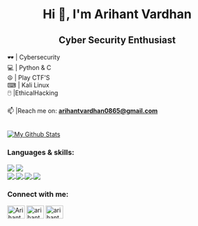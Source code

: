 <h1 align="center">Hi 👋, I'm Arihant Vardhan</h1>
<h2 align="center">Cyber Security Enthusiast</h2>

🕶️ | Cybersecurity<br>
💻 | Python & C<br>
☮️ | Play CTF'S<br>
⌨ | Kali Linux<br>
🖱️  |EthicalHacking<br><br>
📫 |Reach me on: **arihantvardhan0865@gmail.com**<br><br>



<a href="https://github.com/ar885/"><img align="center" title="My Github Stats" alt="My Github Stats" src="https://github-readme-stats.vercel.app/api?username=ar885&show_icons=true" /></a>
<br>
<h3>Languages & skills:</h3>
  <a href="https://python.org/" target="blank"><img align="center" src="https://img.shields.io/badge/PYTHON-yellow?logo=PYTHON&logoColor=black&labelColor=green&color=green"></a> 
  <a href="" target="blank"><img align="center" src="https://img.shields.io/badge/CSS-yellow?logo=CSS3&logoColor=white&labelColor=red&color=red">
  <br/>
  <a href="https://javascript.com/" target="blank"><img align="center" src="https://img.shields.io/badge/JAVASCRIPT-yellow?logo=JAVASCRIPT&logoColor=black&labelColor=RED&color=RED">
  <a href="https://www.w3schools.com/c/" target="blank"><img align="center" src="https://img.shields.io/badge/C-yellow?logo=C&logoColor=white&labelColor=blue&color=blue">
  <a href="" target="blank"><img align="center" src="https://img.shields.io/badge/HTML-yellow?logo=HTML5&logoColor=white&labelColor=blue&color=blue"> 
  <a href="https://www.kali.org/" target="blank"><img align="center" src="https://img.shields.io/badge/KaliLinux-yellow?logo=KaliLinux&logoColor=Green&labelColor=Black&color=Red">
  </a>
<h3 align="left">Connect with me:</h3>
<p align="left">
<a href="https://twitter.com/ArihantVardhan" target="blank"><img align="center" src="https://raw.githubusercontent.com/rahuldkjain/github-profile-readme-generator/master/src/images/icons/Social/twitter.svg" alt="Arihant" height="30" width="40" /></a>
<a href="https://www.linkedin.com/in/arihant-vardhan-91a15915a/" target="blank"><img align="center" src="https://raw.githubusercontent.com/rahuldkjain/github-profile-readme-generator/master/src/images/icons/Social/linked-in-alt.svg" alt="arihant" height="30" width="40" /></a>
<a href="http://instagram.com/vardhanarihant" target="blank"><img align="center" src="https://raw.githubusercontent.com/rahuldkjain/github-profile-readme-generator/master/src/images/icons/Social/instagram.svg" alt="arihant" height="30" width="40" /></a>
</p>
